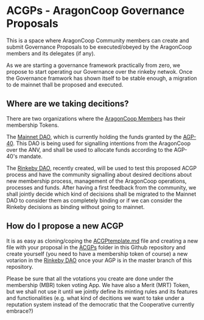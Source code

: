 # ACGPs - AragonCoop Governance Proposals

This is a space where AragonCoop Community members can create and submit Governance Proposals to be executed/obeyed by the AragonCoop members and its delegates (if any).

As we are starting a governance framework practically from zero, we propose to start operating our Governance over the rinkeby netwok. Once the Governance framwork has shown itself to be stable enough, a migration to de mainnet thall be proposed and executed.

## Where are we taking decitions?
There are two organizations where the [AragonCoop Members](https://github.com/aragoncoop/membership) has their membership Tokens.

The [Mainnet DAO](https://mainnet.aragon.org/#/0x940B2B518F761f4c52CDd9865C57D9a907DC5E82), which is currently holding the funds granted by the [AGP-40](https://github.com/aragon/AGPs/blob/master/AGPs/AGP-40.md). This DAO is being used for signalling intentions from the AragonCoop over the ANV, and shall be used to allocate funds according to the AGP-40's mandate.

The [Rinkeby DAO](https://rinkeby.aragon.org/#/flight.aragonid.eth/), recently created, will be used to test this proposed ACGP process and have the community signalling about desired decitions about new membership process, management of the AragonCoop operations, processes and funds.
After having a first feedback from the community, we shall jointly decide which kind of decisions shall be migrated to the Mainnet DAO to consider them as completely binding or if we can consider the Rinkeby decisions as binding without going to mainnet.

## How do I propose a new ACGP

It is as easy as cloning/coping the [ACGPtemplate.md](./ACGPtemplate.md) file and creating a new file with your proposal in the [ACGPs](./ACGPs/) folder in this Github repository and create yourself (you need to have a membership token of course) a new votarion in the [Rinkeby DAO](https://rinkeby.aragon.org/#/flight.aragonid.eth/) once your AGP is in the master branch of this repository.

Please be sure that all the votations you create are done under the membership (MBR) token voting App. We have also a Merit (MRT) Token, but we shall not use it until we jointly define its minting rules and its features and functionalities (e.g. what kind of decitions we want to take under a reputation system instead of the democratic that the Cooperative currently embrace?)